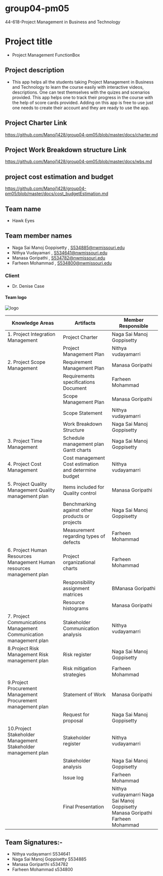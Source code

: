 # group04-pm05
44-618-Project Management in Business and Technology

 # Project title
 - Project Management FunctionBox
 ## Project description 
 - This app helps all the students taking Project Management in Business and Technology to learn the course easily with interactive     videos, descriptions. One can test themselves with the quizes and scenarios provided. This app helps one to track their progress in the course with the help of score cards provided. Adding on this app is free to use just one needs to create their account and they are ready to use the app.
 
 ## Project Charter Link
  https://github.com/Manoj1428/group04-pm05/blob/master/docs/charter.md
 ## Project Work Breakdown structure  Link
  https://github.com/Manoj1428/group04-pm05/blob/master/docs/wbs.md
 ## project cost estimation and budget 
  https://github.com/Manoj1428/group04-pm05/blob/master/docs/cost_budgetEstimation.md
 ## Team name 
 - Hawk Eyes
 ## Team member names 
 - Naga Sai Manoj Goppisetty , S534885@nwmissouri.edu
 - Nithya Vudayamari , S534641@nwmissouri.edu
 - Manasa Goripathi , S534782@nwmissouri.edu
 - Farheen Mohammad , S534800@nwmissouri.edu
 ### Client 
 - Dr. Denise Case
 #### Team logo
  ![logo](https://www.logolynx.com/images/logolynx/e3/e3887c2ed28bc32461f57852b954a156.png)
  
  |Knowledge Areas|	Artifacts	|Member Responsible|
  |---------------|-----------|------------------|
  |1.	Project Integration Management|	Project Charter|Naga Sai Manoj Goppisetty|
  ||Project Management Plan	|Nithya vudayamarri|
  |2.	Project Scope Management	|Requirement Management Plan	|Manasa Goripathi|
  ||Requirements specifications Document|	Farheen Mohammad|
  ||Scope Management Plan	|Manasa Goripathi|
||Scope Statement|	Nithya vudayamarri|
||Work Breakdown Structure	|Naga Sai Manoj Goppisetty|
|3.	Project Time Management|	Schedule management plan 	Gantt charts	|Naga Sai Manoj Goppisetty|
|4.	Project Cost Management|	Cost management	Cost estimation and determine budget	|Nithya vudayamarri|
|5.	Project Quality Management	Quality management plan|Items included for Quality control|	Manasa Goripathi|
|| Benchmarking against other products or projects|	Naga Sai Manoj Goppisetty|
||Measurement regarding types of defects	|Farheen Mohammad|
|6.	Project Human Resources Management	Human resources management plan| Project organizational charts|	Farheen Mohammad|
|| Responsibility assignment matrices	|BManasa Goripathi|
|| Resource histograms	|Manasa Goripathi|
|7.	Project Communications Management	Communication management plan| Stakeholder Communication analysis	|Nithya vudayamarri|
|8.Project Risk Management	Risk management plan|Risk register	|Naga Sai Manoj Goppisetty|
||Risk mitigation strategies	|Farheen Mohammad|
|9.Project Procurement Management	Procurement management plan| Statement of Work	|	Manasa Goripathi|
|| Request for proposal|	Naga Sai Manoj Goppisetty|
|10.Project Stakeholder Management	Stakeholder management plan|Stakeholder register|	Nithya vudayamarri|
||Stakeholder analysis|	Naga Sai Manoj Goppisetty|
|| Issue log|	Farheen Mohammad|
||Final Presentation	|Nithya vudayamarri Naga Sai Manoj Goppisetty   Manasa Goripathi   Farheen Mohammad|

## Team Signatures:-
- Nithya vudayamarri S534641
- Naga Sai Manoj Goppisetty S534885
- Manasa Goriparthi s534782
- Farheen Mohammad s534800




















